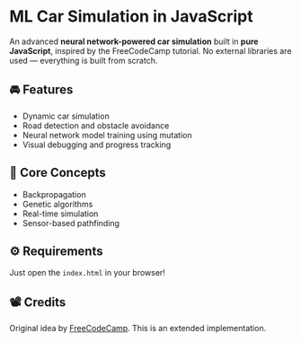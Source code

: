# ML Car Simulation in JavaScript

An advanced **neural network-powered car simulation** built in **pure JavaScript**, inspired by the FreeCodeCamp tutorial. No external libraries are used — everything is built from scratch.

## 🚘 Features
- Dynamic car simulation
- Road detection and obstacle avoidance
- Neural network model training using mutation
- Visual debugging and progress tracking

## 🧠 Core Concepts
- Backpropagation
- Genetic algorithms
- Real-time simulation
- Sensor-based pathfinding

## ⚙️ Requirements
Just open the `index.html` in your browser!

## 📽️ Credits
Original idea by [FreeCodeCamp](https://www.youtube.com/watch?v=Rs_rAxEsAvI). This is an extended implementation.
